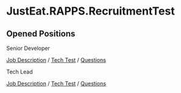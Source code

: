JustEat.RAPPS.RecruitmentTest
====================================

## Opened Positions ##
Senior Developer

[Job Description](http://tech.just-eat.com/jobs/senior-developer-restaurant-apps/) 
/
[Tech Test](TechTest.md)
/
[Questions](Senior.Developer.Questions.md)


Tech Lead 

[Job Description](http://tech.just-eat.com/jobs/tech-lead-restaurant-apps/)
/
[Tech Test](TechTest.md)
/
[Questions](Tech.Lead.Questions.md)

